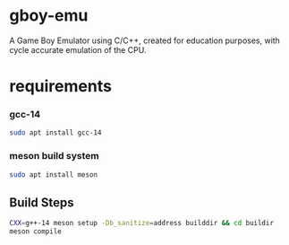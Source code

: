 # gboy-emu

A Game Boy Emulator using C/C++, created for education purposes, with cycle accurate emulation of the CPU.

# requirements

### gcc-14

```bash
sudo apt install gcc-14
```

### meson build system

```bash
sudo apt install meson
```

## Build Steps

```bash
CXX=g++-14 meson setup -Db_sanitize=address builddir && cd buildir
meson compile
```
